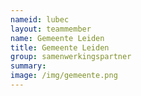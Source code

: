```yaml
---
nameid: lubec
layout: teammember
name: Gemeente Leiden
title: Gemeente Leiden
group: samenwerkingspartner
summary: 
image: /img/gemeente.png 
---
```


 

